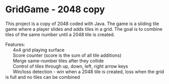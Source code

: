 # GridGame - 2048 copy

This project is a copy of 2048 coded with Java. The game is a sliding tile game where a player slides and adds tiles in a grid. The goal is to combine tiles of the same number until a 2048 tile is created.

Features:\
&nbsp;&nbsp;&nbsp;&nbsp;&nbsp; 4x4 grid playing surface\
&nbsp;&nbsp;&nbsp;&nbsp;&nbsp; Score counter (score is the sum of all tile additions)\
&nbsp;&nbsp;&nbsp;&nbsp;&nbsp; Merge same-number tiles after they collide\
&nbsp;&nbsp;&nbsp;&nbsp;&nbsp; Control of tiles through up, down, left, right arrow keys\
&nbsp;&nbsp;&nbsp;&nbsp;&nbsp; Win/loss detection - win when a 2048 tile is created, loss when the grid is full and no tiles can be combined
